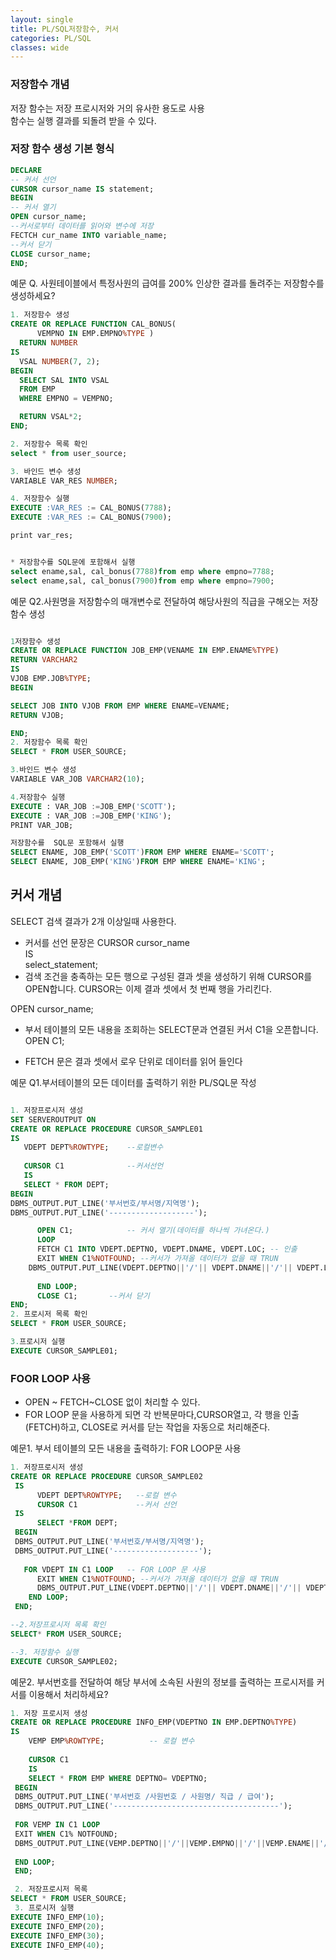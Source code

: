 ```yaml
---
layout: single
title: PL/SQL저장함수, 커서
categories: PL/SQL
classes: wide
---
```

###  저장함수 개념
 저장 함수는 저장 프로시저와 거의 유사한 용도로 사용  
 함수는 실행 결과를 되돌려 받을 수 있다. 
### 저장 함수 생성 기본 형식
````````sql
DECLARE
-- 커서 선언
CURSOR cursor_name IS statement;
BEGIN
-- 커서 열기
OPEN cursor_name;
--커서로부터 데이터를 읽어와 변수에 저장
FECTCH cur_name INTO variable_name;
--커서 닫기
CLOSE cursor_name;
END;
``````````

예문 Q. 사원테이블에서 특정사원의 급여를 200% 인상한 결과를 돌려주는 저장함수를 생성하세요?

``````````sql
1. 저장함수 생성
CREATE OR REPLACE FUNCTION CAL_BONUS(
      VEMPNO IN EMP.EMPNO%TYPE )
  RETURN NUMBER
IS
  VSAL NUMBER(7, 2);
BEGIN
  SELECT SAL INTO VSAL
  FROM EMP
  WHERE EMPNO = VEMPNO;

  RETURN VSAL*2;
END;

2. 저장함수 목록 확인
select * from user_source;

3. 바인드 변수 생성
VARIABLE VAR_RES NUMBER;

4. 저장함수 실행
EXECUTE :VAR_RES := CAL_BONUS(7788);
EXECUTE :VAR_RES := CAL_BONUS(7900);

print var_res;


* 저장함수를 SQL문에 포함해서 실행 
select ename,sal, cal_bonus(7788)from emp where empno=7788;
select ename,sal, cal_bonus(7900)from emp where empno=7900;
`````````````

예문 Q2.사원명을 저장함수의 매개변수로 전달하여 해당사원의 직급을 구해오는 저장함수 생성

``````````sql

1저장함수 생성
CREATE OR REPLACE FUNCTION JOB_EMP(VENAME IN EMP.ENAME%TYPE)
RETURN VARCHAR2
IS
VJOB EMP.JOB%TYPE;
BEGIN

SELECT JOB INTO VJOB FROM EMP WHERE ENAME=VENAME;
RETURN VJOB;

END;
2. 저장함수 목록 확인
SELECT * FROM USER_SOURCE;

3.바인드 변수 생성
VARIABLE VAR_JOB VARCHAR2(10);

4.저장함수 실행
EXECUTE : VAR_JOB :=JOB_EMP('SCOTT');
EXECUTE : VAR_JOB :=JOB_EMP('KING');
PRINT VAR_JOB;

저장함수를  SQL문 포함해서 실행
SELECT ENAME, JOB_EMP('SCOTT')FROM EMP WHERE ENAME='SCOTT';
SELECT ENAME, JOB_EMP('KING')FROM EMP WHERE ENAME='KING';
``````````````````````````
## 커서 개념
SELECT 검색 결과가 2개 이상일때 사용한다.
* 커서를 선언 문장은 
CURSOR cursor_name   
IS   
select_statement;  
* 검색 조건을 충족하는 모든 행으로 구성된 결과 셋을 생성하기 위해 CURSOR를 OPEN합니다. CURSOR는 이제 결과 셋에서 첫 번째 행을 가리킨다.    

OPEN cursor_name;
* 부서 테이블의 모든 내용을 조회하는 SELECT문과 연결된 커서 C1을 오픈합니다.   
OPEN C1;

* FETCH 문은 결과 셋에서 로우 단위로 데이터를 읽어 들인다


예문 Q1.부서테이블의 모든 데이터를 출력하기 위한 PL/SQL문 작성

`````sql

1. 저장프로시저 생성
SET SERVEROUTPUT ON
CREATE OR REPLACE PROCEDURE CURSOR_SAMPLE01
IS
   VDEPT DEPT%ROWTYPE;    --로컬변수 
   
   CURSOR C1              --커서선언 
   IS
   SELECT * FROM DEPT;
BEGIN
DBMS_OUTPUT.PUT_LINE('부서번호/부서명/지역명');
DBMS_OUTPUT.PUT_LINE('-------------------');

      OPEN C1;            -- 커서 열기(데이터를 하나씩 가녀온다.)
      LOOP
      FETCH C1 INTO VDEPT.DEPTNO, VDEPT.DNAME, VDEPT.LOC; -- 인출 
      EXIT WHEN C1%NOTFOUND; --커서가 가져올 데이터가 없을 때 TRUN
    DBMS_OUTPUT.PUT_LINE(VDEPT.DEPTNO||'/'|| VDEPT.DNAME||'/'|| VDEPT.LOC);  
      
      END LOOP;      
      CLOSE C1;       --커서 닫기 
END;
2. 프로시저 목록 확인
SELECT * FROM USER_SOURCE;

3.프로시저 실행
EXECUTE CURSOR_SAMPLE01;

````````
### FOOR LOOP 사용 
*  OPEN ~ FETCH~CLOSE 없이 처리할 수 있다.
*  FOR LOOP 문을 사용하게 되면 각 반복문마다,CURSOR열고, 각 행을 인출(FETCH)하고, CLOSE로 커서를 닫는 작업을 자동으로 처리해준다. 

예문1. 부서 테이블의 모든 내용을 출력하기:  FOR LOOP문  사용

````````sql
1. 저장프로시저 생성
CREATE OR REPLACE PROCEDURE CURSOR_SAMPLE02
 IS
      VDEPT DEPT%ROWTYPE;   --로컬 변수
      CURSOR C1             --커서 선언
 IS 
      SELECT *FROM DEPT;
 BEGIN
 DBMS_OUTPUT.PUT_LINE('부서번호/부서명/지역명');
 DBMS_OUTPUT.PUT_LINE('-------------------');
 
   FOR VDEPT IN C1 LOOP   -- FOR LOOP 문 사용 
      EXIT WHEN C1%NOTFOUND; --커서가 가져올 데이터가 없을 때 TRUN
      DBMS_OUTPUT.PUT_LINE(VDEPT.DEPTNO||'/'|| VDEPT.DNAME||'/'|| VDEPT.LOC);  
    END LOOP;
 END;

--2.저장프로시저 목록 확인
SELECT* FROM USER_SOURCE;

--3. 저장함수 실행
EXECUTE CURSOR_SAMPLE02;
```````````
예문2. 부서번호를 전달하여 해당 부서에 소속된 사원의 정보를 출력하는 프로시저를 커서를 이용해서 처리하세요?

``````sql
1. 저장 프로시저 생성
CREATE OR REPLACE PROCEDURE INFO_EMP(VDEPTNO IN EMP.DEPTNO%TYPE)
IS
    VEMP EMP%ROWTYPE;          -- 로컬 변수 
    
    CURSOR C1                 
    IS
    SELECT * FROM EMP WHERE DEPTNO= VDEPTNO;
 BEGIN
 DBMS_OUTPUT.PUT_LINE('부서번호 /사원번호 / 사원명/ 직급 / 급여');
 DBMS_OUTPUT.PUT_LINE('-------------------------------------');
 
 FOR VEMP IN C1 LOOP 
 EXIT WHEN C1% NOTFOUND;
 DBMS_OUTPUT.PUT_LINE(VEMP.DEPTNO||'/'||VEMP.EMPNO||'/'||VEMP.ENAME||'/'||VEMP.JOB||'/'||VEMP.SAL); 
 
 END LOOP;
 END;

 2. 저장프로시저 목록
SELECT * FROM USER_SOURCE;
 3. 프로시저 실행
EXECUTE INFO_EMP(10);
EXECUTE INFO_EMP(20);
EXECUTE INFO_EMP(30);
EXECUTE INFO_EMP(40);
````````

















